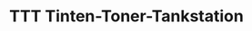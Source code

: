 ---
title: "TTT Tinten-Toner-Tankstation"
url: /chemnitz/ttt-tinten-toner-tankstation/
shop: Kopieren
---